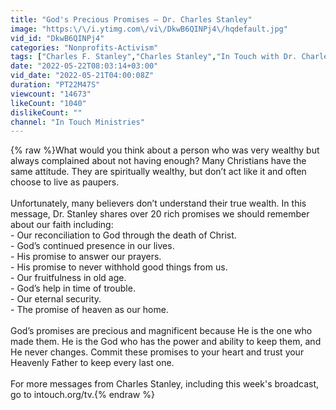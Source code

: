 ```yaml
---
title: "God's Precious Promises – Dr. Charles Stanley"
image: "https:\/\/i.ytimg.com\/vi\/DkwB6QINPj4\/hqdefault.jpg"
vid_id: "DkwB6QINPj4"
categories: "Nonprofits-Activism"
tags: ["Charles F. Stanley","Charles Stanley","In Touch with Dr. Charles Stanley"]
date: "2022-05-22T08:03:14+03:00"
vid_date: "2022-05-21T04:00:08Z"
duration: "PT22M47S"
viewcount: "14673"
likeCount: "1040"
dislikeCount: ""
channel: "In Touch Ministries"
---
```

{% raw %}What would you think about a person who was very wealthy but always complained about not having enough? Many Christians have the same attitude. They are spiritually wealthy, but don’t act like it and often choose to live as paupers.<br /> <br />Unfortunately, many believers don’t understand their true wealth. In this message, Dr. Stanley shares over 20 rich promises we should remember about our faith including:<br />- Our reconciliation to God through the death of Christ.<br />- God’s continued presence in our lives.<br />- His promise to answer our prayers.<br />- His promise to never withhold good things from us.<br />- Our fruitfulness in old age.<br />- God’s help in time of trouble.<br />- Our eternal security.<br />- The promise of heaven as our home.<br /> <br />God’s promises are precious and magnificent because He is the one who made them. He is the God who has the power and ability to keep them, and He never changes. Commit these promises to your heart and trust your Heavenly Father to keep every last one.<br /><br />For more messages from Charles Stanley, including this week's broadcast, go to intouch.org/tv.{% endraw %}
